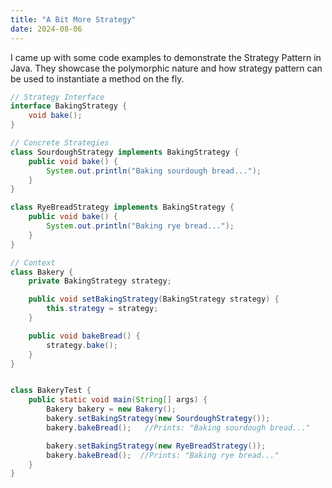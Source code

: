 ```yaml
---
title: "A Bit More Strategy"
date: 2024-08-06
---
```


I came up with some code examples to demonstrate the Strategy Pattern in Java. They showcase the polymorphic nature
and how strategy pattern can be used to instantiate a method on the fly.

```java
// Strategy Interface
interface BakingStrategy {
    void bake();
}

// Concrete Strategies
class SourdoughStrategy implements BakingStrategy {
    public void bake() {
        System.out.println("Baking sourdough bread...");
    }
}

class RyeBreadStrategy implements BakingStrategy {
    public void bake() {
        System.out.println("Baking rye bread...");
    }
}

// Context
class Bakery {
    private BakingStrategy strategy;

    public void setBakingStrategy(BakingStrategy strategy) {
        this.strategy = strategy;
    }

    public void bakeBread() {
        strategy.bake();
    }
}


class BakeryTest {
    public static void main(String[] args) {
        Bakery bakery = new Bakery();
        bakery.setBakingStrategy(new SourdoughStrategy());
        bakery.bakeBread();   //Prints: "Baking sourdough bread..."

        bakery.setBakingStrategy(new RyeBreadStrategy());
        bakery.bakeBread();  //Prints: "Baking rye bread..."
    }
}
```
